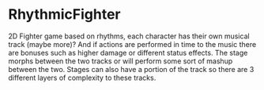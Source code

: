 # RhythmicFighter
2D Fighter game based on rhythms, each character has their own musical track (maybe more)? And if actions are performed in time
to the music there are bonuses such as higher damage or different status effects. The stage morphs between the two tracks
or will perform some sort of mashup between the two. Stages can also have a portion of the track so there are 3 different layers
of complexity to these tracks.
